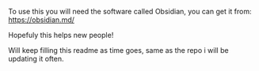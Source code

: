 To use this you will need the software called Obsidian, you can get it from: https://obsidian.md/

Hopefuly this helps new people!

Will keep filling this readme as time goes, same as the repo i will be updating it often.
